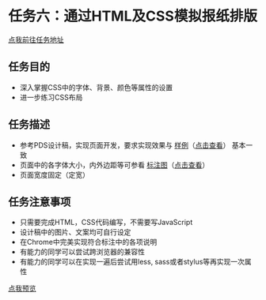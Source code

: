 # 任务六：通过HTML及CSS模拟报纸排版
[点我前往任务地址](http://ife.baidu.com/course/detail/id/99)

## 任务目的
*	深入掌握CSS中的字体、背景、颜色等属性的设置
*	进一步练习CSS布局

## 任务描述
+	参考PDS设计稿，实现页面开发，要求实现效果与 [样例](http://7xrp04.com1.z0.glb.clouddn.com/task_1_6_2.jpg)（[点击查看](http://7xrp04.com1.z0.glb.clouddn.com/task_1_6_2.jpg)） 基本一致
+	页面中的各字体大小，内外边距等可参看 [标注图](http://7xrp04.com1.z0.glb.clouddn.com/task_1_6_3.jpg)（[点击查看](http://7xrp04.com1.z0.glb.clouddn.com/task_1_6_3.jpg)）
+	页面宽度固定（定宽）

## 任务注意事项
+	只需要完成HTML，CSS代码编写，不需要写JavaScript
+	设计稿中的图片、文案均可自行设定
+	在Chrome中完美实现符合标注中的各项说明
+	有能力的同学可以尝试跨浏览器的兼容性
+	有能力的同学可以在实现一遍后尝试用less, sass或者stylus等再实现一次属性

[点我预览](http://htmlpreview.github.io/?https://github.com/RAAMENN/ife2017/blob/master/%E5%B0%8F%E8%96%87%E5%AD%A6%E9%99%A2/%E4%BB%BB%E5%8A%A1%E5%85%AD/%E4%BB%BB%E5%8A%A1%E5%85%AD.html)